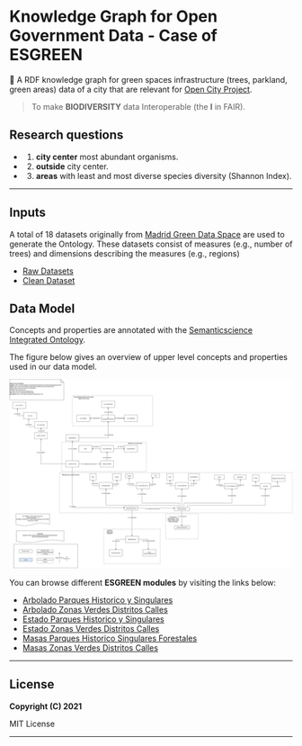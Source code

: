# Knowledge Graph for Open Government Data - Case of ESGREEN
🌲 A RDF knowledge graph for green spaces infrastructure (trees, parkland, green areas) data of a city that are relevant for [Open City Project](https://github.com/CiudadesAbiertas). 

> To make **BIODIVERSITY** data Interoperable (the <b>I</b> in FAIR).

## Research questions
* 1. **city center** most abundant organisms.
* 2. **outside** city center.
* 3. **areas** with least and most diverse species  diversity (Shannon Index).

---

## Inputs
A total of 18 datasets originally from [Madrid Green Data Space](https://mgds.oeg.fi.upm.es/datasets.html) are used to generate the Ontology. These datasets consist of measures (e.g., number of trees) and dimensions describing the measures (e.g., regions)

- [Raw Datasets](data/inputs)
- [Clean Dataset](data/preprocessing)

## Data Model
Concepts and properties are annotated with the [Semanticscience  Integrated Ontology](https://bioportal.bioontology.org/ontologies/SIO/).

The figure below gives an overview of upper level concepts and properties used in our data model.

<p align="center"> 
	<img src="images/diagram-complex2.png"> 
</p> 

You can browse different **ESGREEN modules** by visiting the links below:

* [Arbolado Parques Historico y Singulares](notebooks/1-ArboladoParquesHistoricosSingularesForestales.md)
* [Arbolado Zonas Verdes Distritos Calles](notebooks/2-ArboladoZonasVerdesDistritosCalles.md)
* [Estado Parques Historico y Singulares](notebooks/3-EstadoParquesHistoricoSingularesForestales.md)
* [Estado Zonas Verdes Distritos Calles](notebooks/4-EstadoZonasVerdesDistritosCalles)
* [Masas Parques Historico Singulares Forestales](notebooks/5-MasasParquesHistoricoSingularesForestales.md)
* [Masas Zonas Verdes Distritos Calles](notebooks/6-MasasZonasVerdesDistritosCalles.md)




---
## License

**Copyright (C) 2021**

MIT License 

---
